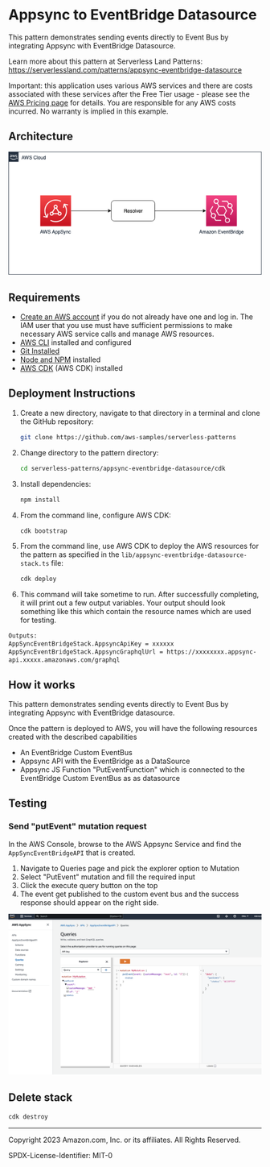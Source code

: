 # Appsync to EventBridge Datasource 

This pattern demonstrates sending events directly to Event Bus by integrating Appsync with EventBridge Datasource.

Learn more about this pattern at Serverless Land Patterns: https://serverlessland.com/patterns/appsync-eventbridge-datasource

Important: this application uses various AWS services and there are costs associated with these services after the Free Tier usage - please see the [AWS Pricing page](https://aws.amazon.com/pricing/) for details. You are responsible for any AWS costs incurred. No warranty is implied in this example.

## Architecture
![Architecture diagram](docs/images/Architecture.png)
## Requirements

- [Create an AWS account](https://portal.aws.amazon.com/gp/aws/developer/registration/index.html) if you do not already have one and log in. The IAM user that you use must have sufficient permissions to make necessary AWS service calls and manage AWS resources.
- [AWS CLI](https://docs.aws.amazon.com/cli/latest/userguide/install-cliv2.html) installed and configured
- [Git Installed](https://git-scm.com/book/en/v2/Getting-Started-Installing-Git)
- [Node and NPM](https://nodejs.org/en/download/) installed
- [AWS CDK](https://docs.aws.amazon.com/cdk/v2/guide/getting_started.html) (AWS CDK) installed

## Deployment Instructions

1. Create a new directory, navigate to that directory in a terminal and clone the GitHub repository:
   ```bash
   git clone https://github.com/aws-samples/serverless-patterns
   ```
2. Change directory to the pattern directory:
   ```bash
   cd serverless-patterns/appsync-eventbridge-datasource/cdk
   ```
3. Install dependencies:
   ```bash
   npm install
   ```
4. From the command line, configure AWS CDK:
   ```bash
   cdk bootstrap
   ```
5. From the command line, use AWS CDK to deploy the AWS resources for the pattern as specified in the `lib/appsync-eventbridge-datasource-stack.ts` file:
   ```bash
   cdk deploy
   ```
6. This command will take sometime to run. After successfully completing, it will print out a few output variables.  Your output should look something like this which contain the resource names which are used for testing.
```
Outputs:
AppSyncEventBridgeStack.AppsyncApiKey = xxxxxx
AppSyncEventBridgeStack.AppsyncGraphqlUrl = https://xxxxxxxx.appsync-api.xxxxx.amazonaws.com/graphql
```

## How it works

This pattern demonstrates sending events directly to Event Bus by integrating Appsync with EventBridge datasource.

Once the pattern is deployed to AWS, you will have the following resources created with the described capabilities

- An EventBridge Custom EventBus   
- Appsync API with the EventBridge as a DataSource
- Appsync JS Function "PutEventFunction" which is connected to the EventBridge Custom EventBus as as datasource

## Testing
### Send "putEvent" mutation request

In the AWS Console, browse to the AWS Appsync Service and find the `AppSyncEventBridgeAPI` that is created. 

1. Navigate to Queries page and pick the explorer option to Mutation
2. Select "PutEvent" mutation and fill the required input 
3. Click the execute query button on the top
4. The event get published to the custom event bus and the success response should appear on the right side. 

![Send "putEvent" mutation request](docs/images/putEvent.png)

## Delete stack

```bash
cdk destroy
```

---

Copyright 2023 Amazon.com, Inc. or its affiliates. All Rights Reserved.

SPDX-License-Identifier: MIT-0
